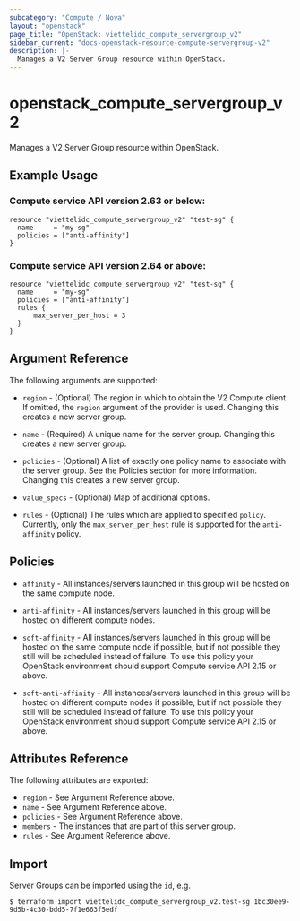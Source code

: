 ```yaml
---
subcategory: "Compute / Nova"
layout: "openstack"
page_title: "OpenStack: viettelidc_compute_servergroup_v2"
sidebar_current: "docs-openstack-resource-compute-servergroup-v2"
description: |-
  Manages a V2 Server Group resource within OpenStack.
---
```


# openstack\_compute\_servergroup\_v2

Manages a V2 Server Group resource within OpenStack.

## Example Usage

### Compute service API version 2.63 or below:

```hcl
resource "viettelidc_compute_servergroup_v2" "test-sg" {
  name     = "my-sg"
  policies = ["anti-affinity"]
}
```

### Compute service API version 2.64 or above:

```hcl
resource "viettelidc_compute_servergroup_v2" "test-sg" {
  name     = "my-sg"
  policies = ["anti-affinity"]
  rules {
      max_server_per_host = 3
  }
}
```

## Argument Reference

The following arguments are supported:

* `region` - (Optional) The region in which to obtain the V2 Compute client.
  If omitted, the `region` argument of the provider is used. Changing
  this creates a new server group.

* `name` - (Required) A unique name for the server group. Changing this creates
  a new server group.

* `policies` - (Optional) A list of exactly one policy name to associate with
  the server group. See the Policies section for more information. Changing this
  creates a new server group.

* `value_specs` - (Optional) Map of additional options.

* `rules` - (Optional) The rules which are applied to specified `policy`. Currently,
  only the `max_server_per_host` rule is supported for the `anti-affinity` policy.

## Policies

* `affinity` - All instances/servers launched in this group will be hosted on
    the same compute node.

* `anti-affinity` - All instances/servers launched in this group will be
    hosted on different compute nodes.

* `soft-affinity` - All instances/servers launched in this group will be hosted
    on the same compute node if possible, but if not possible they
    still will be scheduled instead of failure. To use this policy your
    OpenStack environment should support Compute service API 2.15 or above.

* `soft-anti-affinity` - All instances/servers launched in this group will be
    hosted on different compute nodes if possible, but if not possible they
    still will be scheduled instead of failure. To use this policy your
    OpenStack environment should support Compute service API 2.15 or above.

## Attributes Reference

The following attributes are exported:

* `region` - See Argument Reference above.
* `name` - See Argument Reference above.
* `policies` - See Argument Reference above.
* `members` - The instances that are part of this server group.
* `rules` - See Argument Reference above.

## Import

Server Groups can be imported using the `id`, e.g.

```
$ terraform import viettelidc_compute_servergroup_v2.test-sg 1bc30ee9-9d5b-4c30-bdd5-7f1e663f5edf
```
